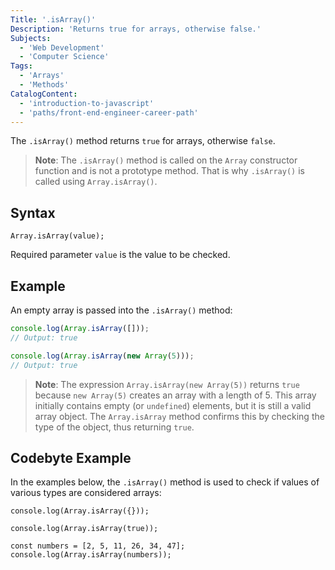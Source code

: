 ```yaml
---
Title: '.isArray()'
Description: 'Returns true for arrays, otherwise false.'
Subjects:
  - 'Web Development'
  - 'Computer Science'
Tags:
  - 'Arrays'
  - 'Methods'
CatalogContent:
  - 'introduction-to-javascript'
  - 'paths/front-end-engineer-career-path'
---
```


The `.isArray()` method returns `true` for arrays, otherwise `false`.

> **Note**: The `.isArray()` method is called on the `Array` constructor function and is not a prototype method. That is why `.isArray()` is called using `Array.isArray()`.

## Syntax

```pseudo
Array.isArray(value);
```

Required parameter `value` is the value to be checked.

## Example

An empty array is passed into the `.isArray()` method:

```js
console.log(Array.isArray([]));
// Output: true

console.log(Array.isArray(new Array(5)));
// Output: true
```

> **Note**: The expression `Array.isArray(new Array(5))` returns `true` because `new Array(5)` creates an array with a length of 5. This array initially contains empty (or `undefined`) elements, but it is still a valid array object. The `Array.isArray` method confirms this by checking the type of the object, thus returning `true`.

## Codebyte Example

In the examples below, the `.isArray()` method is used to check if values of various types are considered arrays:

```codebyte/javascript
console.log(Array.isArray({}));

console.log(Array.isArray(true));

const numbers = [2, 5, 11, 26, 34, 47];
console.log(Array.isArray(numbers));
```
